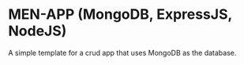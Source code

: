 # MEN-APP (MongoDB, ExpressJS, NodeJS)

A simple template for a crud app that uses MongoDB as the database.
